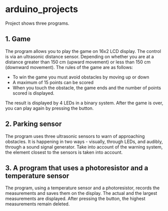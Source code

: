 # arduino_projects
Project shows three programs.

<h2>1. Game</h2

The program allows you to play the game on 16x2 LCD display. The control is via an ultrasonic distance sensor.
Depending on whether you are at a distance greater than 150 cm (upward movement) or less than 150 cm (downward movement).
The rules of the game are as follows:
- To win the game you must avoid obstacles by moving up or down
- A maximum of 15 points can be scored
- When you touch the obstacle, the game ends and the number of points scored is displayed.

The result is displayed by 4 LEDs in a binary system. After the game is over, you can play again by pressing the button.

<h2>2. Parking sensor</h2>

The program uses three ultrasonic sensors to warn of approaching obstacles. It is happening in two ways - visually,
through LEDs, and audibly, through a sound signal generator. Take into account of the warning system, the element
closest to the sensors is taken into account.

<h2>3. A program that uses a photoresistor and a temperature sensor</h2>

The program, using a temperature sensor and a photoresistor, records the measurements and saves them on the display.
The actual and the largest measurements are displayed. After pressing the button, the highest measurements remain
deleted.
